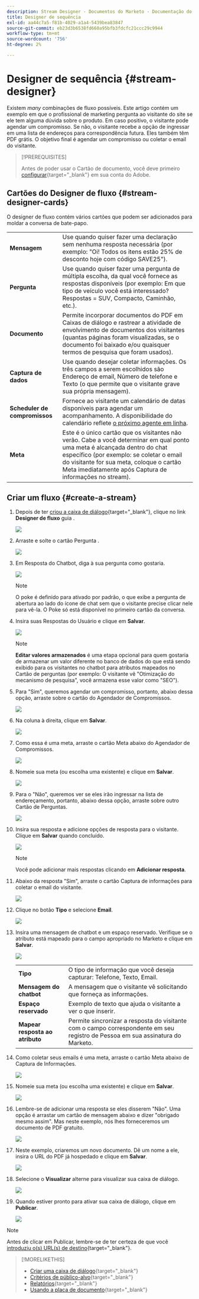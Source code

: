 ```yaml
---
description: Stream Designer - Documentos do Marketo - Documentação do produto
title: Designer de sequência
exl-id: aa44c7a5-f81b-4029-a1a4-5439bea83847
source-git-commit: eb23d3b6538fd660a95bfb3fdcfc21ccc29c9944
workflow-type: tm+mt
source-wordcount: '756'
ht-degree: 2%

---
```


# Designer de sequência {#stream-designer}

Existem _many_ combinações de fluxo possíveis. Este artigo contém um exemplo em que o profissional de marketing pergunta ao visitante do site se ele tem alguma dúvida sobre o produto. Em caso positivo, o visitante pode agendar um compromisso. Se não, o visitante recebe a opção de ingressar em uma lista de endereços para correspondência futura. Eles também têm PDF grátis. O objetivo final é agendar um compromisso ou coletar o email do visitante.

>[!PREREQUISITES]
>
>Antes de poder usar o Cartão de documento, você deve primeiro [configurar](/help/marketo/product-docs/demand-generation/dynamic-chat/integrations/using-the-document-card.md){target=&quot;_blank&quot;} em sua conta do Adobe.

## Cartões do Designer de fluxo {#stream-designer-cards}

O designer de fluxo contém vários cartões que podem ser adicionados para moldar a conversa de bate-papo.

<table>
 <tr>
  <td><strong>Mensagem</strong></td>
  <td>Use quando quiser fazer uma declaração sem nenhuma resposta necessária (por exemplo: "Oi! Todos os itens estão 25% de desconto hoje com código SAVE25").
</td>
 </tr>
 <tr>
  <td><strong>Pergunta</strong></td>
  <td>Use quando quiser fazer uma pergunta de múltipla escolha, da qual você fornece as respostas disponíveis (por exemplo: Em que tipo de veículo você está interessado? Respostas = SUV, Compacto, Caminhão, etc.).</td>
 </tr>
 <tr>
  <td><strong>Documento</strong></td>
  <td>Permite incorporar documentos do PDF em Caixas de diálogo e rastrear a atividade de envolvimento de documentos dos visitantes (quantas páginas foram visualizadas, se o documento foi baixado e/ou quaisquer termos de pesquisa que foram usados).</td>
 </tr>
 <tr>
  <td><strong>Captura de dados</strong></td>
  <td>Use quando desejar coletar informações. Os três campos a serem escolhidos são Endereço de email, Número de telefone e Texto (o que permite que o visitante grave sua própria mensagem).</td>
 </tr>
 <tr>
  <td><strong>Scheduler de compromissos</strong></td>
  <td>Fornece ao visitante um calendário de datas disponíveis para agendar um acompanhamento. A disponibilidade do calendário reflete <a href="/help/marketo/product-docs/demand-generation/dynamic-chat/dynamic-chat-overview.md#routing">o próximo agente em linha</a>.</td>
 </tr>
 <tr>
  <td><strong>Meta</strong></td>
  <td>Este é o único cartão que os visitantes não verão. Cabe a você determinar em qual ponto uma meta é alcançada dentro do chat específico (por exemplo: se coletar o email do visitante for sua meta, coloque o cartão Meta imediatamente após Captura de informações no stream).</td>
 </tr>
</table>

## Criar um fluxo {#create-a-stream}

1. Depois de ter [criou a caixa de diálogo](/help/marketo/product-docs/demand-generation/dynamic-chat/dialogues/create-a-dialogue.md){target=&quot;_blank&quot;}, clique no link **Designer de fluxo** guia .

   ![](assets/stream-designer-1.png)

1. Arraste e solte o cartão Pergunta .

   ![](assets/stream-designer-2.png)

1. Em Resposta do Chatbot, diga à sua pergunta como gostaria.

   ![](assets/stream-designer-3.png)

   >[!NOTE]
   >
   >O poke é definido para ativado por padrão, o que exibe a pergunta de abertura ao lado do ícone de chat sem que o visitante precise clicar nele para vê-la. O Poke só está disponível no primeiro cartão da conversa.

1. Insira suas Respostas do Usuário e clique em **Salvar**.

   ![](assets/stream-designer-4.png)

   >[!NOTE]
   >
   >**Editar valores armazenados** é uma etapa opcional para quem gostaria de armazenar um valor diferente no banco de dados do que está sendo exibido para os visitantes no chatbot para atributos mapeados no Cartão de perguntas (por exemplo: O visitante vê &quot;Otimização do mecanismo de pesquisa&quot;, você armazena esse valor como &quot;SEO&quot;).

1. Para &quot;Sim&quot;, queremos agendar um compromisso, portanto, abaixo dessa opção, arraste sobre o cartão do Agendador de Compromissos.

   ![](assets/stream-designer-5.png)

1. Na coluna à direita, clique em **Salvar**.

   ![](assets/stream-designer-6.png)

1. Como essa é uma meta, arraste o cartão Meta abaixo do Agendador de Compromissos.

   ![](assets/stream-designer-7.png)

1. Nomeie sua meta (ou escolha uma existente) e clique em **Salvar**.

   ![](assets/stream-designer-8.png)

1. Para o &quot;Não&quot;, queremos ver se eles irão ingressar na lista de endereçamento, portanto, abaixo dessa opção, arraste sobre outro Cartão de Perguntas.

   ![](assets/stream-designer-9.png)

1. Insira sua resposta e adicione opções de resposta para o visitante. Clique em **Salvar** quando concluído.

   ![](assets/stream-designer-10.png)

   >[!NOTE]
   >
   >Você pode adicionar mais respostas clicando em **Adicionar resposta**.

1. Abaixo da resposta &quot;Sim&quot;, arraste o cartão Captura de informações para coletar o email do visitante.

   ![](assets/stream-designer-11.png)

1. Clique no botão **Tipo** e selecione **Email**.

   ![](assets/stream-designer-12.png)

1. Insira uma mensagem de chatbot e um espaço reservado. Verifique se o atributo está mapeado para o campo apropriado no Marketo e clique em **Salvar**.

   ![](assets/stream-designer-13.png)

   <table>
    <tr>
     <td><strong>Tipo</strong></td>
     <td>O tipo de informação que você deseja capturar: Telefone, Texto, Email.</td>
    </tr>
    <tr>
     <td><strong>Mensagem do chatbot</strong></td>
     <td>A mensagem que o visitante vê solicitando que forneça as informações.</td>
    </tr>
    <tr>
     <td><strong>Espaço reservado</strong></td>
     <td>Exemplo de texto que ajuda o visitante a ver o que inserir.</td>
    </tr>
    <tr>
     <td><strong>Mapear resposta ao atributo</strong></td>
     <td>Permite sincronizar a resposta do visitante com o campo correspondente em seu registro de Pessoa em sua assinatura do Marketo.</td>
    </tr>
   </table>

1. Como coletar seus emails é uma meta, arraste o cartão Meta abaixo de Captura de Informações.

   ![](assets/stream-designer-14.png)

1. Nomeie sua meta (ou escolha uma existente) e clique em **Salvar**.

   ![](assets/stream-designer-15.png)

1. Lembre-se de adicionar uma resposta se eles disserem &quot;Não&quot;. Uma opção é arrastar um cartão de mensagem abaixo e dizer &quot;obrigado mesmo assim&quot;. Mas neste exemplo, nós lhes forneceremos um documento de PDF gratuito.

   ![](assets/stream-designer-16.png)

1. Neste exemplo, criaremos um novo documento. Dê um nome a ele, insira o URL do PDF já hospedado e clique em **Salvar**.

   ![](assets/stream-designer-17.png)

1. Selecione o **Visualizar** alterne para visualizar sua caixa de diálogo.

   ![](assets/stream-designer-18.png)

1. Quando estiver pronto para ativar sua caixa de diálogo, clique em **Publicar**.

   ![](assets/stream-designer-19.png)

>[!NOTE]
>
>Antes de clicar em Publicar, lembre-se de ter certeza de que você [introduziu o(s) URL(s) de destino](/help/marketo/product-docs/demand-generation/dynamic-chat/dialogues/audience-criteria.md#target){target=&quot;_blank&quot;}.

>[!MORELIKETHIS]
>
>* [Criar uma caixa de diálogo](/help/marketo/product-docs/demand-generation/dynamic-chat/dialogues/create-a-dialogue.md){target=&quot;_blank&quot;}
>* [Critérios de público-alvo](/help/marketo/product-docs/demand-generation/dynamic-chat/dialogues/audience-criteria.md){target=&quot;_blank&quot;}
>* [Relatórios](/help/marketo/product-docs/demand-generation/dynamic-chat/dialogues/reports.md){target=&quot;_blank&quot;}
>* [Usando a placa de documento](/help/marketo/product-docs/demand-generation/dynamic-chat/integrations/using-the-document-card.md){target=&quot;_blank&quot;}

